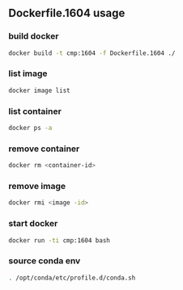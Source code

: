 ## Dockerfile.1604 usage

### build docker
```bash
docker build -t cmp:1604 -f Dockerfile.1604 ./
```

### list image
```bash
docker image list
```

### list container
```bash
docker ps -a
```

### remove container
```bash
docker rm <container-id>
```

### remove image
```bash
docker rmi <image -id>
```

### start docker
```bash
docker run -ti cmp:1604 bash
```

### source conda env
```bash
. /opt/conda/etc/profile.d/conda.sh
```
